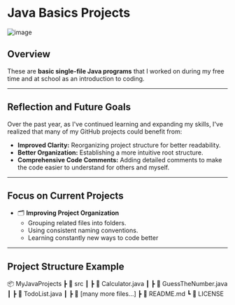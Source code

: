 # Java Basics Projects

![image](https://github.com/user-attachments/assets/54c8ef14-e132-43bb-8fcb-6887114d4615)


## Overview

These are **basic single-file Java programs** that I worked on during my free time and at school as an introduction to coding.

---

## Reflection and Future Goals

Over the past year, as I've continued learning and expanding my skills, I've realized that many of my GitHub projects could benefit from:

- **Improved Clarity:** Reorganizing project structure for better readability.
- **Better Organization:** Establishing a more intuitive root structure.
- **Comprehensive Code Comments:** Adding detailed comments to make the code easier to understand for others and myself.

---

## Focus on Current Projects

  
- 🗂️ **Improving Project Organization**  
  - Grouping related files into folders.
  - Using consistent naming conventions.
  - Learning constantly new ways to code better

---

## Project Structure Example

📦 MyJavaProjects
 ┣ 📂 src
 ┃ ┣ 📜 Calculator.java
 ┃ ┣ 📜 GuessTheNumber.java
 ┃ ┣ 📜 TodoList.java
 ┃ ┣ 📜 [many more files...]
 ┣ 📜 README.md
 ┗ 📜 LICENSE
